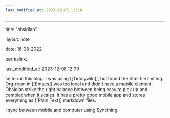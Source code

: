 ```yaml
---
last_modified_at: 2023-12-08 12:10
---
```

---

title: "obsidian"

layout: note

date: 16-08-2022

permalink:

last_modified_at: 2023-12-08 12:09

se to run this blog. I was using [[Tiddlywiki]], but found the html file limiting. Org-roam in [[Emacs]] was too local and didn't have a mobile element. Obsidian strike the right balance between being easy to pick up and complex when it scales. It has a pretty good mobile app and stores everything as [[Plain Text]] markdown files. 

I sync between mobile and computer using Syncthing. 
